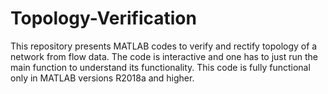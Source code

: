# Topology-Verification
This repository presents MATLAB codes to verify and rectify topology of a network from flow data. The code is interactive and one has to just run the main function to understand its functionality. This code is fully functional only in MATLAB versions R2018a and higher. 
